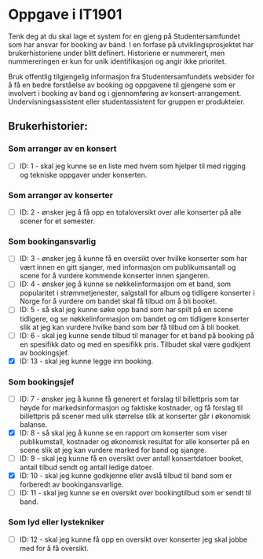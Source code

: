 # Oppgave i IT1901
Tenk deg at du skal lage et system for en gjeng på Studentersamfundet som har ansvar for booking av band.
I en forfase på utviklingsprosjektet har brukerhistoriene under blitt definert.
Historiene er nummerert, men nummereringen er kun for unik identifikasjon og angir ikke prioritet.


Bruk offentlig tilgjengelig informasjon fra Studentersamfundets websider for å få en
bedre forståelse av booking og oppgavene til gjengene som er involvert i booking av
band og i gjennomføring av konsert-arrangement.
Undervisningsassistent eller studentassistent for gruppen er produkteier.

## Brukerhistorier:

### Som arrangør av en konsert
 - [ ] ID: 1 - skal jeg kunne se en liste med hvem som hjelper til med rigging og tekniske oppgaver under konserten.

### Som arrangør av konserter
 - [ ] ID: 2 - ønsker jeg å få opp en totaloversikt over alle konserter på alle scener for et semester.

### Som bookingansvarlig
 - [ ] ID: 3 - ønsker jeg å kunne få en oversikt over hvilke konserter som har vært innen en gitt sjanger, med informasjon om publikumsantall og scene for å vurdere kommende konserter innen sjangeren.
 - [ ] ID: 4 - ønsker jeg å kunne se nøkkelinformasjon om et band, som popularitet i strømmetjenester, salgstall for album og tidligere konserter i Norge for å vurdere om bandet skal få tilbud om å bli booket.
 - [ ] ID: 5 - så skal jeg kunne søke opp band som har spilt på en scene tidligere, og se nøkkelinformasjon om bandet og om tidligere konserter slik at jeg kan vurdere hvilke band som bør få tilbud om å bli booket.
 - [ ] ID: 6 - skal jeg kunne sende tilbud til manager for et band på booking på en spesifikk dato og med en spesifikk pris. Tilbudet skal være godkjent av bookingsjef.
 - [x] ID: 13 - skal jeg kunne legge inn booking.

### Som bookingsjef
 - [ ] ID: 7 - ønsker jeg å kunne få generert et forslag til billettpris som tar høyde for markedsinformasjon og faktiske kostnader, og få forslag til billettpris på scener med ulik størrelse slik at konserter går i økonomisk balanse.
 - [x] ID: 8 - så skal jeg å kunne se en rapport om konserter som viser publikumstall, kostnader og økonomisk resultat for alle konserter på en scene slik at jeg kan vurdere marked for band og sjangre.
 - [ ] ID: 9 - skal jeg kunne få en oversikt over antall konsertdatoer booket, antall tilbud sendt og antall ledige datoer.
 - [x] ID: 10 - skal jeg kunne godkjenne eller avslå tilbud til band som er forberedt av bookingansvarlige.
 - [ ] ID: 11 - skal jeg kunne se en oversikt over bookingtilbud som er sendt til band.

### Som lyd eller lystekniker
 - [ ] ID: 12 - skal jeg kunne få opp en oversikt over konserter jeg skal jobbe med for å få oversikt.
